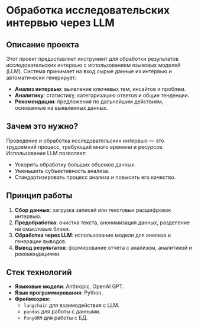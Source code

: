 # Обработка исследовательских интервью через LLM

## Описание проекта
Этот проект предоставляет инструмент для обработки результатов исследовательских интервью с использованием языковых моделей (LLM). Система принимает на вход сырые данные из интервью и автоматически генерирует:
- **Анализ интервью**: выявление ключевых тем, инсайтов и проблем.
- **Аналитику**: статистику, категоризацию ответов и общие тенденции.
- **Рекомендации**: предложения по дальнейшим действиям, основанные на выявленных данных.

## Зачем это нужно?
Проведение и обработка исследовательских интервью — это трудоемкий процесс, требующий много времени и ресурсов. Использование LLM позволяет:
- Ускорить обработку больших объемов данных.
- Уменьшить субъективность анализа.
- Стандартизировать процесс анализа и повысить его качество.

## Принцип работы
1. **Сбор данных**: загрузка записей или текстовых расшифровок интервью.
2. **Предобработка**: очистка текста, анонимизация данных, разделение на смысловые блоки.
3. **Обработка через LLM**: использование модели для анализа и генерации выводов.
4. **Вывод результатов**: формирование отчета с анализом, аналитикой и рекомендациями.

## Стек технологий
- **Языковые модели**: Anthropic, OpenAI GPT.
- **Язык программирования**: Python.
- **Фреймворки**: 
  - `langchain` для взаимодействия с LLM.
  - `pandas` для работы с данными.
  - `PonyORM` для работы с БД.

